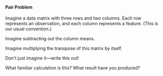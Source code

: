 #### Pair Problem

Imagine a data matrix with three rows and two columns. Each row represents an observation, and each column represents a feature. (This is our usual convention.)

Imagine subtracting out the column means.

Imagine multiplying the transpose of this matrix by itself.

Don't just imagine it—write this out!

What familiar calculation is this? What result have you produced?
